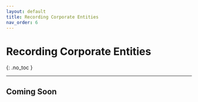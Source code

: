 ```yaml
---
layout: default
title: Recording Corporate Entities
nav_order: 6
---
```


# Recording Corporate Entities
{: .no_toc }

---

## Coming Soon
